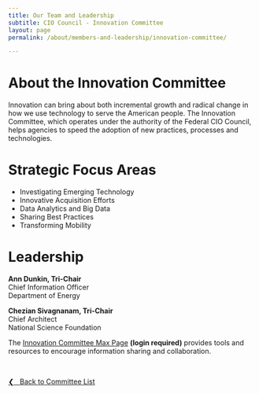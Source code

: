 ```yaml
---
title: Our Team and Leadership
subtitle: CIO Council - Innovation Committee
layout: page
permalink: /about/members-and-leadership/innovation-committee/

---
```

# About the Innovation Committee
Innovation can bring about both incremental growth and radical change in how we use technology to serve the American people. The Innovation Committee, which operates under the authority of the Federal CIO Council, helps agencies to speed the adoption of new practices, processes and technologies.

# Strategic Focus Areas
* Investigating Emerging Technology
* Innovative Acquisition Efforts
* Data Analytics and Big Data
* Sharing Best Practices
* Transforming Mobility

# Leadership

**Ann Dunkin, Tri-Chair**<br/>
Chief Information Officer<br/>
Department of Energy

**Chezian Sivagnanam, Tri-Chair**<br/>
Chief Architect<br/>
National Science Foundation

The [Innovation Committee Max Page](https://community.max.gov/display/Egov/CIO+Council+Innovation+Committee) **(login required)** provides tools and resources to encourage information sharing and collaboration.

&nbsp;

<a href="{{site.baseurl}}/about/members-and-leadership/#council-committees">&#10094; &nbsp; Back to Committee List</a><br>
